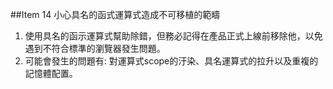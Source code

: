 ##Item 14 小心具名的函式運算式造成不可移植的範疇

1. 使用具名的函示運算式幫助除錯，但務必記得在產品正式上線前移除他，以免遇到不符合標準的瀏覽器發生問題。
2. 可能會發生的問題有: 對運算式scope的汙染、具名運算式的拉升以及重複的記憶體配置。